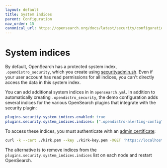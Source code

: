 ```yaml
---
layout: default
title: System indices
parent: Configuration
nav_order: 15
canonical_url: https://opensearch.org/docs/latest/security/configuration/system-indices/
---
```


# System indices

By default, OpenSearch has a protected system index, `.opendistro_security`, which you create using [securityadmin.sh]({{site.url}}{{site.baseurl}}/security-plugin/configuration/security-admin/). Even if your user account has read permissions for all indices, you can't directly access the data in this system index.

You can add additional system indices in in `opensearch.yml`. In addition to automatically creating `.opendistro_security`, the demo configuration adds several indices for the various OpenSearch plugins that integrate with the security plugin:

```yml
plugins.security.system_indices.enabled: true
plugins.security.system_indices.indices: [".opendistro-alerting-config", ".opendistro-alerting-alert*", ".opendistro-anomaly-results*", ".opendistro-anomaly-detector*", ".opendistro-anomaly-checkpoints", ".opendistro-anomaly-detection-state", ".opendistro-reports-*", ".opendistro-notifications-*", ".opendistro-notebooks", ".opendistro-asynchronous-search-response*"]
```

To access these indices, you must authenticate with an [admin certificate]({{site.url}}{{site.baseurl}}/security-plugin/configuration/tls#configure-admin-certificates):

```bash
curl -k --cert ./kirk.pem --key ./kirk-key.pem -XGET 'https://localhost:9200/.opendistro_security/_search'
```

The alternative is to remove indices from the `plugins.security.system_indices.indices` list on each node and restart OpenSearch.
